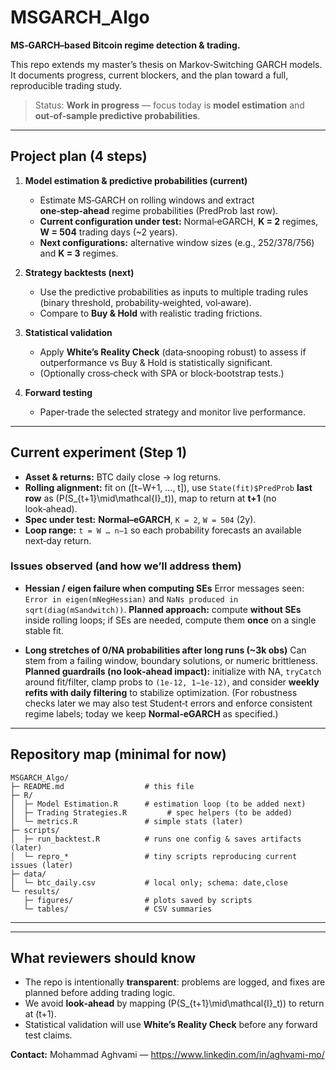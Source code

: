 # MSGARCH_Algo

**MS‑GARCH–based Bitcoin regime detection & trading.**

This repo extends my master’s thesis on Markov‑Switching GARCH models. It documents progress, current blockers, and the plan toward a full, reproducible trading study.

> Status: **Work in progress** — focus today is **model estimation** and **out‑of‑sample predictive probabilities**.

---

## Project plan (4 steps)

1. **Model estimation & predictive probabilities (current)**

   * Estimate MS‑GARCH on rolling windows and extract **one‑step‑ahead** regime probabilities (PredProb last row).
   * **Current configuration under test:** Normal‑eGARCH, **K = 2** regimes, **W = 504** trading days (~2 years).
   * **Next configurations:** alternative window sizes (e.g., 252/378/756) and **K = 3** regimes.

2. **Strategy backtests (next)**

   * Use the predictive probabilities as inputs to multiple trading rules (binary threshold, probability‑weighted, vol‑aware).
   * Compare to **Buy & Hold** with realistic trading frictions.

3. **Statistical validation**

   * Apply **White’s Reality Check** (data‑snooping robust) to assess if outperformance vs Buy & Hold is statistically significant.
   * (Optionally cross‑check with SPA or block‑bootstrap tests.)

4. **Forward testing**

   * Paper‑trade the selected strategy and monitor live performance.

---

## Current experiment (Step 1)

* **Asset & returns:** BTC daily close → log returns.
* **Rolling alignment:** fit on ([t−W+1, …, t]), use `State(fit)$PredProb` **last row** as (P(S_{t+1}\mid\mathcal{I}_t)), map to return at **t+1** (no look‑ahead).
* **Spec under test:** **Normal–eGARCH**, `K = 2`, `W = 504` (2y).
* **Loop range:** `t = W … n−1` so each probability forecasts an available next‑day return.

### Issues observed (and how we’ll address them)

* **Hessian / eigen failure when computing SEs**
  Error messages seen: `Error in eigen(mNegHessian)` and `NaNs produced in sqrt(diag(mSandwitch))`.
  **Planned approach:** compute **without SEs** inside rolling loops; if SEs are needed, compute them **once** on a single stable fit.

* **Long stretches of 0/NA probabilities after long runs (~3k obs)**
  Can stem from a failing window, boundary solutions, or numeric brittleness.
  **Planned guardrails (no look‑ahead impact):** initialize with NA, `tryCatch` around fit/filter, clamp probs to `(1e‑12, 1−1e‑12)`, and consider **weekly refits with daily filtering** to stabilize optimization.
  (For robustness checks later we may also test Student‑t errors and enforce consistent regime labels; today we keep **Normal‑eGARCH** as specified.)

---

## Repository map (minimal for now)

```
MSGARCH_Algo/
├─ README.md                  # this file
├─ R/
│  ├─ Model Estimation.R      # estimation loop (to be added next)
│  ├─ Trading Strategies.R         # spec helpers (to be added)
│  └─ metrics.R               # simple stats (later)
├─ scripts/
│  ├─ run_backtest.R          # runs one config & saves artifacts (later)
│  └─ repro_*                 # tiny scripts reproducing current issues (later)
├─ data/
│  └─ btc_daily.csv           # local only; schema: date,close
└─ results/
   ├─ figures/                # plots saved by scripts
   └─ tables/                 # CSV summaries
```

---


---

## What reviewers should know

* The repo is intentionally **transparent**: problems are logged, and fixes are planned before adding trading logic.
* We avoid **look‑ahead** by mapping (P(S_{t+1}\mid\mathcal{I}_t)) to return at (t+1).
* Statistical validation will use **White’s Reality Check** before any forward test claims.


**Contact:** Mohammad Aghvami — https://www.linkedin.com/in/aghvami-mo/
